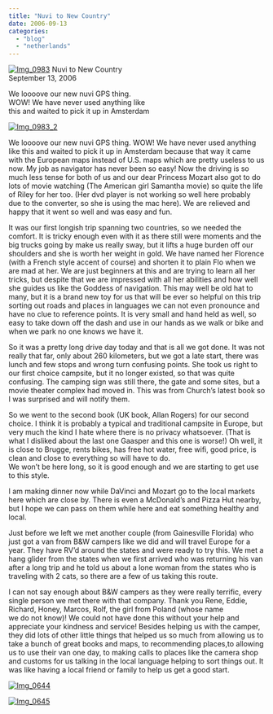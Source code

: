 ```yaml
---
title: "Nuvi to New Country"
date: 2006-09-13
categories: 
  - "blog"
  - "netherlands"
---
```


 [![Img_0983](https://pub-ac94b3f306b24c0dba4238943c97f2e1.r2.dev/2008/04/30/img_0983.png "Img_0983")](https://pub-ac94b3f306b24c0dba4238943c97f2e1.r2.dev/photos/uncategorized/2008/04/30/img_0983.png) Nuvi to New Country  
September 13, 2006

We loooove our new nuvi GPS thing.  
WOW! We have never used anything like  
this and waited to pick it up in Amsterdam

<!--more-->

[![Img_0983_2](https://pub-ac94b3f306b24c0dba4238943c97f2e1.r2.dev/2008/04/30/img_0983_2.png "Img_0983_2")](https://pub-ac94b3f306b24c0dba4238943c97f2e1.r2.dev/photos/uncategorized/2008/04/30/img_0983_2.png)

We loooove our new nuvi GPS thing. WOW! We have never used anything like this and waited to pick it up in Amsterdam because that way it came with the European maps instead of U.S. maps which are pretty useless to us now. My job as navigator has never been so easy! Now the driving is so much less tense for both of us and our dear Princess Mozart also got to do lots of movie watching (The American girl Samantha movie) so quite the life of Riley for her too. (Her dvd player is not working so well here probably due to the converter, so she is using the mac here). We are relieved and happy that it went so well and was easy and fun.

It was our first longish trip spanning two countries, so we needed the comfort. It is tricky enough even with it as there still were moments and the big trucks going by make us really sway, but it lifts a huge burden off our shoulders and she is worth her weight in gold. We have named her Florence (with a French style accent of course) and shorten it to plain Flo when we are mad at her. We are just beginners at this and are trying to learn all her tricks, but despite that we are impressed with all her abilities and how well she guides us like the Goddess of navigation. This may well be old hat to many, but it is a brand new toy for us that will be ever so helpful on this trip sorting out roads and places in languages we can not even pronounce and have no clue to reference points. It is very small and hand held as well, so easy to take down off the dash and use in our hands as we walk or bike and when we park no one knows we have it.

So it was a pretty long drive day today and that is all we got done. It was not really that far, only about 260 kilometers, but we got a late start, there was lunch and few stops and wrong turn confusing points. She took us right to our first choice campsite, but it no longer existed, so that was quite confusing. The camping sign was still there, the gate and some sites, but a movie theater complex had moved in. This was from Church’s latest book so I was surprised and will notify them.

So we went to the second book (UK book, Allan Rogers) for our second choice. I think it is probably a typical and traditional campsite in Europe, but very much the kind I hate where there is no privacy whatsoever. (That is what I disliked about the last one Gaasper and this one is worse!) Oh well, it is close to Brugge, rents bikes, has free hot water, free wifi, good price, is clean and close to everything so will have to do.  
We won’t be here long, so it is good enough and we are starting to get use to this style.

I am making dinner now while DaVinci and Mozart go to the local markets here which are close by. There is even a McDonald’s and Pizza Hut nearby, but I hope we can pass on them while here and eat something healthy and local.

Just before we left we met another couple (from Gainesville Florida) who just got a van from B&W campers like we did and will travel Europe for a year. They have RV’d around the states and were ready to try this. We met a hang glider from the states when we first arrived who was returning his van after a long trip and he told us about a lone woman from the states who is traveling with 2 cats, so there are a few of us taking this route.

I can not say enough about B&W campers as they were really terrific, every single person we met there with that company. Thank you Rene, Eddie, Richard, Honey, Marcos, Rolf, the girl from Poland (whose name  
we do not know)! We could not have done this without your help and appreciate your kindness and service! Besides helping us with the camper, they did lots of other little things that helped us so much from allowing us to take a bunch of great books and maps, to recommending places,to allowing us to use their van one day, to making calls to places like the camera shop and customs for us talking in the local language helping to sort things out. It was like having a local friend or family to help us get a good start.

[![Img_0644](https://pub-ac94b3f306b24c0dba4238943c97f2e1.r2.dev/2008/04/30/img_0644.png "Img_0644")](https://pub-ac94b3f306b24c0dba4238943c97f2e1.r2.dev/photos/uncategorized/2008/04/30/img_0644.png)

[![Img_0645](https://pub-ac94b3f306b24c0dba4238943c97f2e1.r2.dev/2008/04/30/img_0645.png "Img_0645")](https://pub-ac94b3f306b24c0dba4238943c97f2e1.r2.dev/photos/uncategorized/2008/04/30/img_0645.png)
